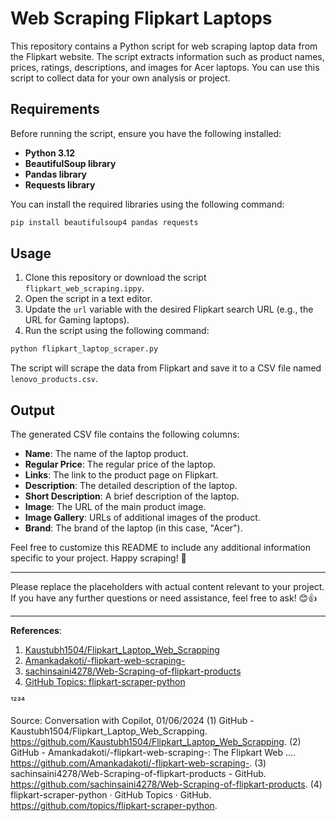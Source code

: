
# Web Scraping Flipkart Laptops

This repository contains a Python script for web scraping laptop data from the Flipkart website. The script extracts information such as product names, prices, ratings, descriptions, and images for Acer laptops. You can use this script to collect data for your own analysis or project.

## Requirements

Before running the script, ensure you have the following installed:

- **Python 3.12**
- **BeautifulSoup library**
- **Pandas library**
- **Requests library**

You can install the required libraries using the following command:

```bash
pip install beautifulsoup4 pandas requests
```

## Usage

1. Clone this repository or download the script `flipkart_web_scraping.ippy`.
2. Open the script in a text editor.
3. Update the `url` variable with the desired Flipkart search URL (e.g., the URL for Gaming laptops).
4. Run the script using the following command:

```bash
python flipkart_laptop_scraper.py
```

The script will scrape the data from Flipkart and save it to a CSV file named `lenovo_products.csv`.

## Output

The generated CSV file contains the following columns:

- **Name**: The name of the laptop product.
- **Regular Price**: The regular price of the laptop.
- **Links**: The link to the product page on Flipkart.
- **Description**: The detailed description of the laptop.
- **Short Description**: A brief description of the laptop.
- **Image**: The URL of the main product image.
- **Image Gallery**: URLs of additional images of the product.
- **Brand**: The brand of the laptop (in this case, "Acer").

Feel free to customize this README to include any additional information specific to your project. Happy scraping! 🚀

---

Please replace the placeholders with actual content relevant to your project. If you have any further questions or need assistance, feel free to ask! 😊👍

---

**References**:
1. [Kaustubh1504/Flipkart_Laptop_Web_Scrapping](https://github.com/Kaustubh1504/Flipkart_Laptop_Web_Scrapping)
2. [Amankadakoti/-flipkart-web-scraping-](https://github.com/Amankadakoti/-flipkart-web-scraping-)
3. [sachinsaini4278/Web-Scraping-of-flipkart-products](https://github.com/sachinsaini4278/Web-Scraping-of-flipkart-products)
4. [GitHub Topics: flipkart-scraper-python](https://github.com/topics/flipkart-scraper-python)

¹²³⁴

Source: Conversation with Copilot, 01/06/2024
(1) GitHub - Kaustubh1504/Flipkart_Laptop_Web_Scrapping. https://github.com/Kaustubh1504/Flipkart_Laptop_Web_Scrapping.
(2) GitHub - Amankadakoti/-flipkart-web-scraping-: The Flipkart Web .... https://github.com/Amankadakoti/-flipkart-web-scraping-.
(3) sachinsaini4278/Web-Scraping-of-flipkart-products - GitHub. https://github.com/sachinsaini4278/Web-Scraping-of-flipkart-products.
(4) flipkart-scraper-python · GitHub Topics · GitHub. https://github.com/topics/flipkart-scraper-python.
